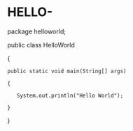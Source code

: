 HELLO-
======
package helloworld;


public class HelloWorld 

{

    public static void main(String[] args) 
    
    {
    
       System.out.println("Hello World");
       
    }
    
}
